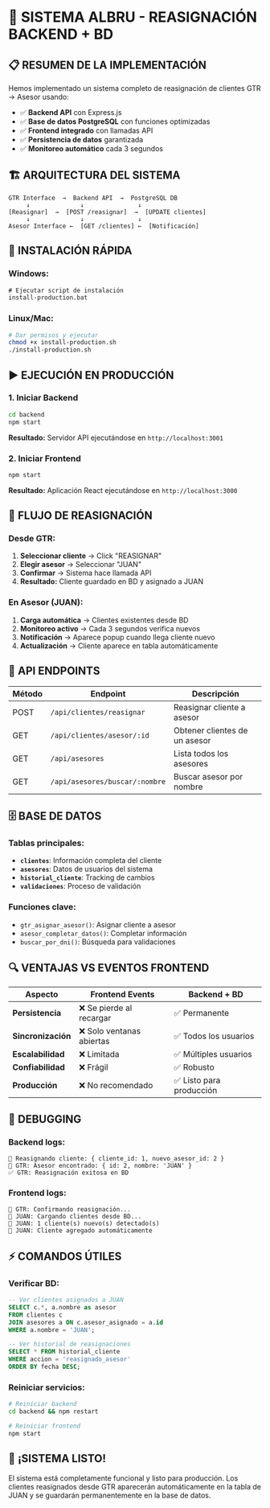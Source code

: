 # 🚀 SISTEMA ALBRU - REASIGNACIÓN BACKEND + BD

## 📋 RESUMEN DE LA IMPLEMENTACIÓN

Hemos implementado un sistema completo de reasignación de clientes GTR → Asesor usando:
- ✅ **Backend API** con Express.js
- ✅ **Base de datos PostgreSQL** con funciones optimizadas
- ✅ **Frontend integrado** con llamadas API
- ✅ **Persistencia de datos** garantizada
- ✅ **Monitoreo automático** cada 3 segundos

## 🏗️ ARQUITECTURA DEL SISTEMA

```
GTR Interface  →  Backend API  →  PostgreSQL DB
     ↓              ↓               ↓
[Reasignar]  →  [POST /reasignar]  →  [UPDATE clientes]
     ↓              ↓               ↓
Asesor Interface ←  [GET /clientes] ←  [Notificación]
```

## 🔧 INSTALACIÓN RÁPIDA

### Windows:
```cmd
# Ejecutar script de instalación
install-production.bat
```

### Linux/Mac:
```bash
# Dar permisos y ejecutar
chmod +x install-production.sh
./install-production.sh
```

## ▶️ EJECUCIÓN EN PRODUCCIÓN

### 1. Iniciar Backend
```cmd
cd backend
npm start
```
**Resultado:** Servidor API ejecutándose en `http://localhost:3001`

### 2. Iniciar Frontend
```cmd
npm start
```
**Resultado:** Aplicación React ejecutándose en `http://localhost:3000`

## 🎯 FLUJO DE REASIGNACIÓN

### Desde GTR:
1. **Seleccionar cliente** → Click "REASIGNAR"
2. **Elegir asesor** → Seleccionar "JUAN"
3. **Confirmar** → Sistema hace llamada API
4. **Resultado:** Cliente guardado en BD y asignado a JUAN

### En Asesor (JUAN):
1. **Carga automática** → Clientes existentes desde BD
2. **Monitoreo activo** → Cada 3 segundos verifica nuevos
3. **Notificación** → Aparece popup cuando llega cliente nuevo
4. **Actualización** → Cliente aparece en tabla automáticamente

## 📡 API ENDPOINTS

| Método | Endpoint | Descripción |
|--------|----------|-------------|
| POST | `/api/clientes/reasignar` | Reasignar cliente a asesor |
| GET | `/api/clientes/asesor/:id` | Obtener clientes de un asesor |
| GET | `/api/asesores` | Lista todos los asesores |
| GET | `/api/asesores/buscar/:nombre` | Buscar asesor por nombre |

## 🗄️ BASE DE DATOS

### Tablas principales:
- **`clientes`**: Información completa del cliente
- **`asesores`**: Datos de usuarios del sistema
- **`historial_cliente`**: Tracking de cambios
- **`validaciones`**: Proceso de validación

### Funciones clave:
- `gtr_asignar_asesor()`: Asignar cliente a asesor
- `asesor_completar_datos()`: Completar información
- `buscar_por_dni()`: Búsqueda para validaciones

## 🔍 VENTAJAS VS EVENTOS FRONTEND

| Aspecto | Frontend Events | Backend + BD |
|---------|-----------------|--------------|
| **Persistencia** | ❌ Se pierde al recargar | ✅ Permanente |
| **Sincronización** | ❌ Solo ventanas abiertas | ✅ Todos los usuarios |
| **Escalabilidad** | ❌ Limitada | ✅ Múltiples usuarios |
| **Confiabilidad** | ❌ Frágil | ✅ Robusto |
| **Producción** | ❌ No recomendado | ✅ Listo para producción |

## 🚨 DEBUGGING

### Backend logs:
```
🔄 Reasignando cliente: { cliente_id: 1, nuevo_asesor_id: 2 }
👤 GTR: Asesor encontrado: { id: 2, nombre: 'JUAN' }
✅ GTR: Reasignación exitosa en BD
```

### Frontend logs:
```
🎯 GTR: Confirmando reasignación...
📡 JUAN: Cargando clientes desde BD...
🔔 JUAN: 1 cliente(s) nuevo(s) detectado(s)
🎉 JUAN: Cliente agregado automáticamente
```

## ⚡ COMANDOS ÚTILES

### Verificar BD:
```sql
-- Ver clientes asignados a JUAN
SELECT c.*, a.nombre as asesor 
FROM clientes c 
JOIN asesores a ON c.asesor_asignado = a.id 
WHERE a.nombre = 'JUAN';

-- Ver historial de reasignaciones
SELECT * FROM historial_cliente 
WHERE accion = 'reasignado_asesor' 
ORDER BY fecha DESC;
```

### Reiniciar servicios:
```bash
# Reiniciar backend
cd backend && npm restart

# Reiniciar frontend
npm start
```

## 🎉 ¡SISTEMA LISTO!

El sistema está completamente funcional y listo para producción. Los clientes reasignados desde GTR aparecerán automáticamente en la tabla de JUAN y se guardarán permanentemente en la base de datos.
